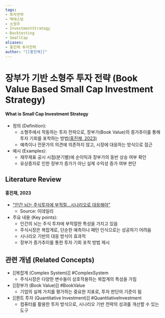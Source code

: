 ```yaml
---
tags:
- 투자전략
- 백테스팅
- 소형주
- InvestmentStrategy
- Backtesting
- SmallCap
aliases:
- 홍진채 투자전략
author: "[[홍진채]]"
---
```

# 장부가 기반 소형주 투자 전략 (Book Value Based Small Cap Investment Strategy)
#### What is Small Cap Investment Strategy
- 정의 (Definition):
	- 소형주에서 작동하는 투자 전략으로, 장부가(Book Value)의 증가추이를 통해 투자 기회를 포착하는 방법[(홍진채, 2023)](https://www.edaily.co.kr/news/read?mediaCodeNo=257&newsId=01285766625968672)
	- 예측이나 전문가의 의견에 의존하지 않고, 시장에 대응하는 방식으로 접근
- 예시 (Examples):
	- 재무제표 공시 시점(분기별)에 순이익과 장부가의 동반 상승 여부 확인
	- 유상증자로 인한 장부가 증가가 아닌 실제 수익성 증가 여부 판단

## Literature Review
#### 홍진채, 2023
- ["인간 뇌는 주식투자에 부적절...시나리오로 대응해야"](https://www.edaily.co.kr/news/read?mediaCodeNo=257&newsId=01285766625968672)
	- Source: 이데일리
- 주요 내용 (Key points):
	- 인간의 뇌는 주식 투자에 부적절한 특성을 가지고 있음
	- 주식시장은 복잡계로, 단순한 예측이나 패턴 인식으로는 성공하기 어려움
	- 시나리오 기반의 대응 방식이 효과적
	- 장부가 증가추이를 통한 투자 기회 포착 방법 제시

## 관련 개념 (Related Concepts)
- [[복잡계 (Complex System)]] #ComplexSystem
	- 주식시장은 다양한 변수들이 상호작용하는 복잡계의 특성을 가짐
- [[장부가 (Book Value)]] #BookValue
	- 기업의 실제 가치를 평가하는 중요한 지표로, 투자 판단의 기준이 됨
- [[퀀트 투자 (Quantitative Investment)]] #QuantitativeInvestment
	- 컴퓨터를 활용한 투자 방식으로, 시나리오 기반 전략의 성과를 개선할 수 있는 도구